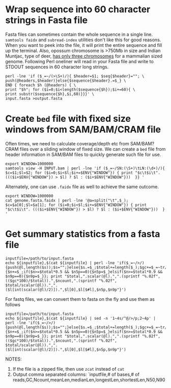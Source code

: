 # Wrap sequence into 60 character strings in Fasta file

Fasta files can sometimes contain the whole sequence in a single line. `samtools faidx` and `subread-index` utilities don't like this for good reasons. When you want to peek into the file, it will print the entire sequence and fill up the terminal. Also, opossum chromosome is >750Mb in size and Indian Muntjac, type of deer, [has only three chromosomes](https://doi.org/10.1038/s42003-020-1096-9) for a mammalian sized genome. Following Perl oneliner will read in your Fasta file and write to STDOUT sequences in 60 character long strings.

```
perl -lne 'if ($_=~/(>\S+)/){ $header=$1; $seq{$header}=""; \
push(@headers,$header)}else{$sequence{$header}.=$_} \
END { foreach $h (@headers) { \
print "$h"; for ($i=0;$i<length($sequence{$h});$i+=60){ \
print substr($sequence{$h},$i,60)}}}' \
input.fasta >output.fasta
```

# Create `bed` file with fixed size windows from SAM/BAM/CRAM file

Often times, we need to calculate coverage/depth etc from SAM/BAM?CRAM files over a sliding window of fixed size. We can create a `bed` file from header information in SAM/BAM files to quickly generate such file for use.

```
export WINDOW=1000000
samtools view -H INPUT.bam | perl -lne 'if ($_=~/SN:(\S+)\tLN:(\d+)/){ $c=$1;$l=$2; for ($i=0;$i<$l;$i+=$ENV{"WINDOW"}) { print "$c\t$i\t". ((($i+$ENV{"WINDOW"}) > $l) ? $l : ($i+$ENV{"WINDOW"}))  }} '
```
Alternately, one can use `.faidx` file as well to achieve the same outcome.

```
export WINDOW=1000000
cat genome.fasta.faidx | perl -lne '@a=split("\t",$_); $c=$a[0];$l=$a[1]; for ($i=0;$i<$l;$i+=$ENV{"WINDOW"}) { print "$c\t$i\t". ((($i+$ENV{"WINDOW"}) > $l) ? $l : ($i+$ENV{"WINDOW"}))  } '
```

# Get summary statistics from a fasta file

```
inputfile=/path/to/input.fasta
echo ${inputfile},$(cat ${inputfile} | perl -lne 'if($_=~/>/){push(@l,length($s));$s="";}else{$s.=$_;$total+=length($_);$gc+=$_=~tr/[GC]//;$ncount+=$_=~tr/N//;}END{push(@l,length($s));shift@l;@l=sort{$b<=>$a}@l;$n9p=0;$n5p=0;foreach(@l){$n+=$_;if($n>=$total*0.5 && $n5p==0){$n5p=$_}elsif($n>=$total*0.9 && $n9p==0){$n9p=$_}}; print "$total,".scalar(@l).",".(sprintf "%.02f", (($gc*100)/$total)).",$ncount,".(sprintf "%.02f", $total/scalar(@l)).",".($l[int(scalar(@l)/2)]).",$l[0],$l[$#l],$n5p,$n9p"}')
```

For fastq files, we can convert them to fasta on the fly and use them as follows

```
inputfile=/path/to/input.fasta
echo ${inputfile},$(cat ${inputfile} | sed -n '1~4s/^@/>/p;2~4p' | perl -lne 'if($_=~/>/){push(@l,length($s));$s="";}else{$s.=$_;$total+=length($_);$gc+=$_=~tr/[GC]//;$ncount+=$_=~tr/N//;}END{push(@l,length($s));shift@l;@l=sort{$b<=>$a}@l;$n9p=0;$n5p=0;foreach(@l){$n+=$_;if($n>=$total*0.5 && $n5p==0){$n5p=$_}elsif($n>=$total*0.9 && $n9p==0){$n9p=$_}}; print "$total,".scalar(@l).",".(sprintf "%.02f", (($gc*100)/$total)).",$ncount,".(sprintf "%.02f", $total/scalar(@l)).",".($l[int(scalar(@l)/2)]).",$l[0],$l[$#l],$n5p,$n9p"}')
```

NOTES:
1. If the file is a zipped file, then use `zcat` instead of `cat`
2. Output comma separated columns: `inputfile,# of bases,# of reads,GC,Ncount,meanLen,medianLen,longestLen,shortestLen,N50,N90

